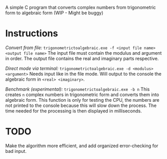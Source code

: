 A simple C program that converts complex numbers from trigonometric form to algebraic form (WIP - Might be buggy)
# Instructions

*Convert from file:* `trigonometrictoalgebraic.exe -f <input file name> <output file name>`
The input file must contain the modulus and argument in order. The output file contains the real and imaginary parts respective.

*Direct mode via terminal:* `trigonometrictoalgebraic.exe -d <modulus> <argument>`
Needs input like in the file mode. Will output to the console the algebraic form in `<real> <imaginary>`.

*Benchmark (experimental):* `trigonometrictoalgebraic.exe -b n`
This creates `n` complex numbers in trigonometric form and converts them into algebraic form. This function is only for testing the CPU, the numbers are not printed to the console because this will slow down the process. The time needed for the processing is then displayed in milliseconds.

# TODO
Make the algorithm more efficient, and add organized error-checking for bad input.

